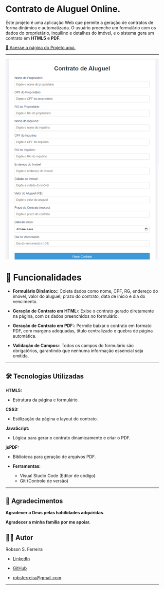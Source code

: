 # Contrato de Aluguel Online.

Este projeto é uma aplicação Web que permite a geração de contratos de forma dinâmica e automatizada. O usuário preenche um formulário com os dados do proprietário, inquilino e detalhes do imóvel, e o sistema gera um contrato em **HTML5** e **PDF**.

 [🔗 Acesse a página do Projeto aqui.](https://robsferreira.github.io/contratonline) 

---

![preview](preview.png)

# 🚀 Funcionalidades

- **Formulário Dinâmico:**: Coleta dados como nome, CPF, RG, endereço do imóvel, valor do aluguel, prazo do contrato, data de início e dia do vencimento.

- **Geração de Contrato em HTML:**: Exibe o contrato gerado diretamente na página, com os dados preenchidos no formulário.

- **Geração de Contrato em PDF:**: Permite baixar o contrato em formato PDF, com margens adequadas, título centralizado e quebra de página automática.

- **Validação de Campos:**: Todos os campos do formulário são obrigatórios, garantindo que nenhuma informação essencial seja omitida.
---
## 🛠️ Tecnologias Utilizadas

**HTML5:**
- Estrutura da página e formulário.

**CSS3:**
- Estilização da página e layout do contrato.

**JavaScript:**

- Lógica para gerar o contrato dinamicamente e criar o PDF.

**jsPDF:**
- Biblioteca para geração de arquivos PDF.

- **Ferramentas**:
  - Visual Studio Code (Editor de código)
  - Git (Controle de versão)

---

## 🙏 Agradecimentos
**Agradecer a Deus pelas habilidades adquiridas.**

**Agradecer a minha família por me apoiar.**

## 👨‍💻 Autor
Robson S. Ferreira
- [LinkedIn](https://www.linkedin.com/in/robson-ferreira-6539692b/)

- [GitHub](https://www.linkedin.com/in/robson-ferreira-6539692b/)

- [robsferreira@gmail.com](mailto:robsferreira@gmail.com)
---
